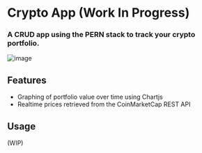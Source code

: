 # Crypto App (Work In Progress)

### A CRUD app using the PERN stack to track your crypto portfolio.

![image](https://user-images.githubusercontent.com/34255728/162121825-b25ed1ce-eca5-43bd-9376-4efe74f02457.png)

## Features

- Graphing of portfolio value over time using Chartjs
- Realtime prices retrieved from the CoinMarketCap REST API

## Usage

(WIP)

